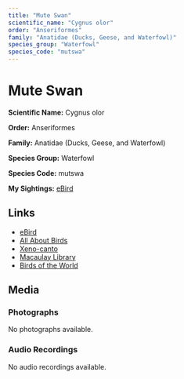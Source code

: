 ```yaml
---
title: "Mute Swan"
scientific_name: "Cygnus olor"
order: "Anseriformes"
family: "Anatidae (Ducks, Geese, and Waterfowl)"
species_group: "Waterfowl"
species_code: "mutswa"
---
```


# Mute Swan

**Scientific Name:** Cygnus olor

**Order:** Anseriformes

**Family:** Anatidae (Ducks, Geese, and Waterfowl)

**Species Group:** Waterfowl

**Species Code:** mutswa

**My Sightings:** [eBird](https://ebird.org/lifelist?r=world&time=life&spp=mutswa)

## Links
* [eBird](https://ebird.org/species/mutswa) 
* [All About Birds](https://www.allaboutbirds.org/guide/mutswa) 
* [Xeno-canto](https://www.xeno-canto.org/species/cygnus-olor) 
* [Macaulay Library](https://search.macaulaylibrary.org/catalog?taxonCode=mutswa&sort=rating_rank_desc)
* [Birds of the World](https://birdsoftheworld.org/bow/species/mutswa)

## Media
### Photographs
No photographs available.

### Audio Recordings
No audio recordings available.
